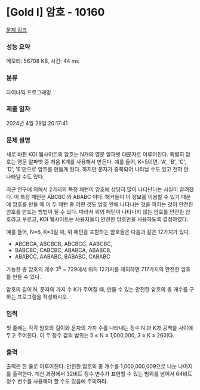 # [Gold I] 암호 - 10160 

[문제 링크](https://www.acmicpc.net/problem/10160) 

### 성능 요약

메모리: 56708 KB, 시간: 44 ms

### 분류

다이나믹 프로그래밍

### 제출 일자

2024년 4월 29일 20:17:41

### 문제 설명

<p>새로 바뀐 KOI 웹사이트의 암호는 N개의 영문 알파벳 대문자로 이루어진다. 특별히 암호는 영문 알파벳 중 처음 K개를 사용해서 만든다. 예를 들어, K=5이면, ‘A', 'B', 'C', 'D', 'E'만으로 암호를 만들게 된다. 하지만 문자가 중복되어 나타날 수도 있고 전혀 안 나타날 수도 있다. </p>

<p>최근 연구에 의해서 2가지의 특정 패턴이 암호에 상당히 많이 나타난다는 사실이 알려졌다. 이 특정 패턴은 ABCBC 와 ABABC 이다. 해커들이 이 정보를 이용할 수 있기 때문에 암호를 만들 때 이 두 패턴 중 어떤 것도 암호 안에 나타나는 것을 피하는 것이 안전한 암호를 만드는 방법이 될 수 있다. 따라서 위의 패턴이 나타나지 않는 암호를 안전한 암호라고 부르고, KOI 웹사이트는 사용자들이 안전한 암호만을 사용하도록 결정하였다. </p>

<p>예를 들어, N=6, K=3일 때, 위 패턴을 포함하는 암호들은 다음과 같은 12가지가 있다. </p>

<ul>
	<li>ABCBCA, ABCBCB, ABCBCC, AABCBC,</li>
	<li>BABCBC, CABCBC, ABABCA, ABABCB,</li>
	<li>ABABCC, AABABC, BABABC, CABABC </li>
</ul>

<p>가능한 총 암호의 개수 3<sup>6</sup> = 729에서 위의 12가지를 제외하면 717가지의 안전한 암호를 만들 수 있다. </p>

<p>암호의 길이 N, 문자의 가지 수 K가 주어질 때, 만들 수 있는 안전한 암호의 총 개수를 구하는 프로그램을 작성하시오. </p>

### 입력 

 <p>첫 줄에는 각각 암호의 길이와 문자의 가지 수를 나타내는 정수 N 과 K가 공백을 사이에 두고 주어진다. 이 두 정수 값의 범위는 5 ≤ N ≤ 1,000,000, 3 ≤ K ≤ 26이다. </p>

### 출력 

 <p>출력은 한 줄로 이루어진다. 안전한 암호의 총 개수를 1,000,000,009으로 나눈 나머지를 출력한다. 계산 과정에서 32비트 정수 변수가 표현할 수 있는 범위를 넘어서 64비트 정수 변수를 사용해야 할 수도 있음에 주의하라.</p>


